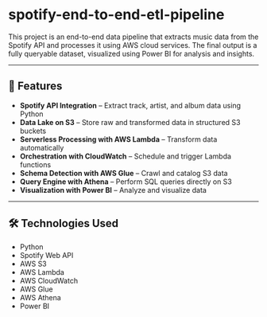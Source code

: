# spotify-end-to-end-etl-pipeline

This project is an end-to-end data pipeline that extracts music data from the Spotify API and processes it using AWS cloud services. The final output is a fully queryable dataset, visualized using Power BI for analysis and insights.

---

## 🚀 Features

- **Spotify API Integration** – Extract track, artist, and album data using Python
- **Data Lake on S3** – Store raw and transformed data in structured S3 buckets
- **Serverless Processing with AWS Lambda** – Transform data automatically
- **Orchestration with CloudWatch** – Schedule and trigger Lambda functions
- **Schema Detection with AWS Glue** – Crawl and catalog S3 data
- **Query Engine with Athena** – Perform SQL queries directly on S3
- **Visualization with Power BI** – Analyze and visualize data

---

## 🛠️ Technologies Used

- Python
- Spotify Web API
- AWS S3
- AWS Lambda
- AWS CloudWatch
- AWS Glue
- AWS Athena
- Power BI


